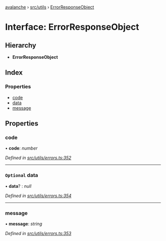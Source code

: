 [avalanche](../README.md) › [src/utils](../modules/src_utils.md) › [ErrorResponseObject](src_utils.errorresponseobject.md)

# Interface: ErrorResponseObject

## Hierarchy

* **ErrorResponseObject**

## Index

### Properties

* [code](src_utils.errorresponseobject.md#code)
* [data](src_utils.errorresponseobject.md#optional-data)
* [message](src_utils.errorresponseobject.md#message)

## Properties

###  code

• **code**: *number*

*Defined in [src/utils/errors.ts:352](https://github.com/ava-labs/avalanchejs/blob/8c220c6/src/utils/errors.ts#L352)*

___

### `Optional` data

• **data**? : *null*

*Defined in [src/utils/errors.ts:354](https://github.com/ava-labs/avalanchejs/blob/8c220c6/src/utils/errors.ts#L354)*

___

###  message

• **message**: *string*

*Defined in [src/utils/errors.ts:353](https://github.com/ava-labs/avalanchejs/blob/8c220c6/src/utils/errors.ts#L353)*
